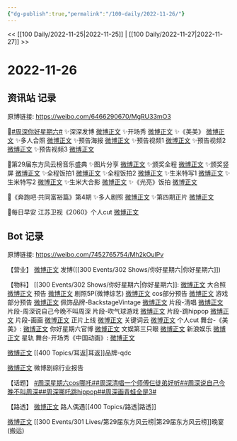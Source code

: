 ```yaml
---
{"dg-publish":true,"permalink":"/100-daily/2022-11-26/"}
---
```



<< [[100 Daily/2022-11-25\|2022-11-25]] | [[100 Daily/2022-11-27\|2022-11-27]] >>

# 2022-11-26

## 资讯站 记录

原博链接: https://weibo.com/6466290670/MgRU33mO3

🌟[#周深你好星期六#](https://s.weibo.com/weibo?q=%23%E5%91%A8%E6%B7%B1%E4%BD%A0%E5%A5%BD%E6%98%9F%E6%9C%9F%E5%85%AD%23)
✨深深发博 [微博正文](https://weibo.com/6466290670/MgNbynyg7)
✨开场秀 [微博正文](https://weibo.com/6466290670/MgRn8FOZQ)
✨《美美》 [微博正文](https://weibo.com/6466290670/MgR0Ed63X)
✨多人合照 [微博正文](https://weibo.com/6466290670/MgMC3jGWZ)
✨预告海报 [微博正文](https://weibo.com/6466290670/MgPpqCBfg)
✨预告视频1 [微博正文](https://weibo.com/6466290670/MgOfPxycD)
✨预告视频2 [微博正文](https://weibo.com/6466290670/MgPWtlWBg)
✨预告视频3 [微博正文](https://weibo.com/6466290670/MgNfojazf)

🌟第29届东方风云榜音乐盛典
✨图片分享 [微博正文](https://weibo.com/6466290670/MgMpShrs5)
✨颁奖全程 [微博正文](https://weibo.com/6466290670/MgLLHgsCv)
✨颁奖竖屏 [微博正文](https://weibo.com/6466290670/MgLM0tSDI)
✨全程饭拍1 [微博正文](https://weibo.com/6466290670/MgPBd7kWf)
✨全程饭拍2 [微博正文](https://weibo.com/6466290670/MgPBuiSo9)
✨生米特写1 [微博正文](https://weibo.com/6466290670/MgPCie5MY)
✨生米特写2 [微博正文](https://weibo.com/6466290670/MgPCFjaVo)
✨生米大合影 [微博正文](https://weibo.com/6466290670/MgLKZfRPn)
✨《光亮》饭拍 [微博正文](https://weibo.com/6466290670/MgLLoDka9)

🌟《奔跑吧·共同富裕篇》第4期
✨多人剧照 [微博正文](https://weibo.com/6466290670/MgOdGhEBz)
✨第四期正片 [微博正文](https://weibo.com/6466290670/MgNquu2ov)

🌟每日早安
江苏卫视《2060》个人cut [微博正文](https://weibo.com/6466290670/MgLJrbAsg)

## Bot 记录

原博链接: https://weibo.com/7452765754/Mh2kOulPv

【营业】
[微博正文](http://weibo.com/1736988591/MgN4G16PW) 发博([[300 Events/302 Shows/你好星期六\|你好星期六]])

【物料】
[[300 Events/302 Shows/你好星期六\|你好星期六]]:
[微博正文](https://weibo.com/6456359414/MgMuh1VqR) 大合照
[微博正文](https://m.weibo.cn/6456359414/4840007300287720) 预告
[微博正文](https://m.weibo.cn/2110705772/4840036472726486) 剧照5P(微博综艺)
[微博正文](https://m.weibo.cn/6456359414/4840059759497488) cos部分预告
[微博正文](https://weibo.com/6456359414/MgPKv18dP) 游戏部分预告
[微博正文](https://m.weibo.cn/5538325101/4840154126876956) 佩饰品牌-BackstageVintage
[微博正文](https://weibo.com/6456359414/MgWiwBFF7) 片段-清唱
[微博正文](https://weibo.com/6456359414/MgWwpEnmv) 片段-周深说自己今晚不叫周深
[](https://weibo.com/6456359414/MgWECgo5F) 片段-吹气球游戏
[微博正文](https://weibo.com/6456359414/MgWK6n1f1) 片段-跳hippop
[微博正文](https://weibo.com/6456359414/MgWPzepQH) 片段-画画
[微博正文](https://weibo.com/6456359414/MgWI0kVI5) 正片上线
[微博正文](http://weibo.com/1746580461/MgZxqr2nD) 关键词云
[微博正文](https://m.weibo.cn/1371117067/4840206924776008) 个人cut
舞台-《美美》:
[微博正文](http://weibo.com/6456359414/MgWafEj0R) 你好星期六官博
[微博正文](http://weibo.com/1371117067/MgQix8F3n) 文娱第三只眼
[微博正文](http://weibo.com/1642591402/MgVcQ28Vm) 新浪娱乐
[微博正文](https://m.weibo.cn/6466290670/4840170203121573) 星轨
舞台-开场秀《中国动画》:
[微博正文](http://weibo.com/6466290670/MgRn8FOZQ)

[微博正文](http://weibo.com/5695716261/MgHQIerHh) [[400 Topics/耳返\|耳返]]品牌-qdc

[微博正文](https://weibo.com/2110705772/MgN1H3xjz) 微博剧综行业报告

【话题】
[#周深星期六cos哪吒#](https://s.weibo.com/weibo?q=%23%E5%91%A8%E6%B7%B1%E6%98%9F%E6%9C%9F%E5%85%ADcos%E5%93%AA%E5%90%92%23)[#周深清唱一个师傅仨徒弟好听#](https://s.weibo.com/weibo?q=%23%E5%91%A8%E6%B7%B1%E6%B8%85%E5%94%B1%E4%B8%80%E4%B8%AA%E5%B8%88%E5%82%85%E4%BB%A8%E5%BE%92%E5%BC%9F%E5%A5%BD%E5%90%AC%23)[#周深说自己今晚不叫周深#](https://s.weibo.com/weibo?q=%23%E5%91%A8%E6%B7%B1%E8%AF%B4%E8%87%AA%E5%B7%B1%E4%BB%8A%E6%99%9A%E4%B8%8D%E5%8F%AB%E5%91%A8%E6%B7%B1%23)[#周深哪吒跳hippop#](https://s.weibo.com/weibo?q=%23%E5%91%A8%E6%B7%B1%E5%93%AA%E5%90%92%E8%B7%B3hippop%23)[#周深画青蛙全是3#](https://s.weibo.com/weibo?q=%23%E5%91%A8%E6%B7%B1%E7%94%BB%E9%9D%92%E8%9B%99%E5%85%A8%E6%98%AF3%23)

【路透】
[微博正文](https://weibo.com/5473379248/MgP18i3VD) 路人偶遇[[400 Topics/路透\|路透]]

[微博正文](https://m.weibo.cn/5133613761/4840106151647137) [[300 Events/301 Lives/第29届东方风云榜\|第29届东方风云榜]]晚宴(搬运)
